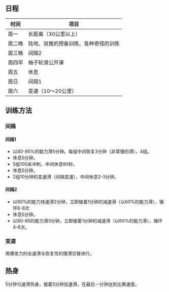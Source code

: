 
## 日程

时间| 项目
--- | ---
周一|长距离（30公里以上）
周二晚|陆地、双推的预备训练、各种奇怪的训练
周三晚|间隔2
周四早|柚子轮滑公开课
周五|休息
周日|间隔1
周六|变速（10～20公里）

## 训练方法



### 间隔
#### 间隔1
- 以80-85%的能力滑5分钟。每组中间恢复3分钟（非常慢的滑）。4组。
- 休息5分钟。
- 5组100米冲刺，中间休息90秒。
- 休息5分钟。
- 2组10分钟的变速滑（间隔变速），中间休息2-3分钟。


#### 间隔2
- 以90%的能力快速滑2分钟，立即接着1分钟的减速滑（以60%的能力滑），循环6-8次
- 休息5分钟。 
- 以80-85的能力滑3分钟，立即接着1分钟的减速滑（以60%的能力滑），循环4-6次。


### 变速
用爆发力的全速滑与恢复性的慢滑交替进行。

## 热身

5分钟匀速滑热身，接着5分钟加速滑，在最后一分钟达到比赛速度。
